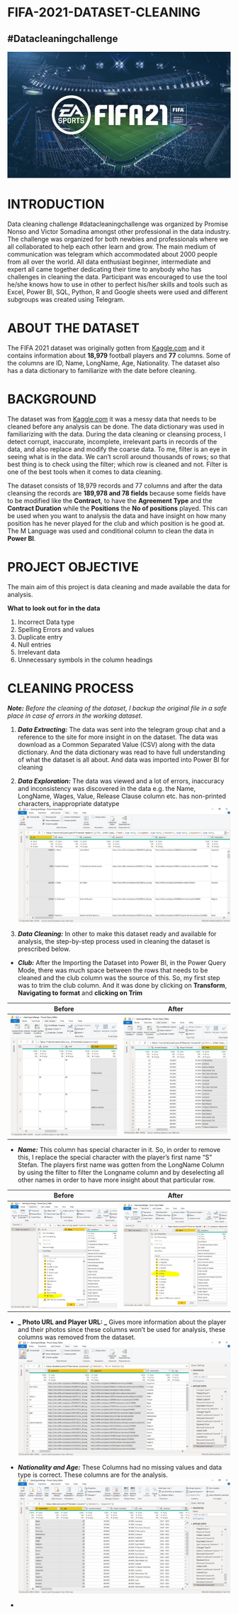 # FIFA-2021-DATASET-CLEANING
## #Datacleaningchallenge
![](FIFAIMG.jpg)

# INTRODUCTION 
Data cleaning challenge #datacleaningchallenge was organized by Promise Nonso and Victor Somadina amongst other professional in the data industry. The challenge was organized for both newbies and professionals where we all collaborated to help each other learn and grow. The main medium of communication was telegram which accommodated about 2000 people from all over the world. All data enthusiast beginner, intermediate and expert all came together dedicating their time to anybody who has challenges in cleaning the data. Participant was encouraged to use the tool he/she knows how to use in other to perfect his/her skills and tools such as Excel, Power BI, SQL, Python, R and Google sheets were used and different subgroups was created using Telegram.

# ABOUT THE DATASET 
The FIFA 2021 dataset was originally gotten from [Kaggle.com](https://www.kaggle.com/datasets/yagunnersya/fifa-21-messy-raw-dataset-for-cleaning-exploring) and it contains information about **18,979** football players and **77** columns. Some of the columns are ID, Name, LongName, Age, Nationality. The dataset also has a data dictionary to familiarize with the date before cleaning. 

# BACKGROUND 
The dataset was from [Kaggle.com](https://www.kaggle.com/datasets/yagunnersya/fifa-21-messy-raw-dataset-for-cleaning-exploring) it was a messy data that needs to be cleaned before any analysis can be done. The data dictionary was used in familiarizing with the data. During the data cleaning or cleansing process, I detect corrupt, inaccurate, incomplete, irrelevant parts in records of the data, and also replace and modify the coarse data. To me, filter is an eye in seeing what is in the data. We can’t scroll around thousands of rows; so that best thing is to check using the filter; which row is cleaned and not. Filter is one of the best tools when it comes to data cleaning.

The dataset consists of 18,979 records and 77 columns and after the data cleansing the records are **189,978 and 78 fields** because some fields have to be modified like the **Contract**, to have the **Agreement Type** and the **Contract Duration** while the **Positions** the **No of positions** played. This can be used when you want to analysis the data and have insight on how many position has he never played for the club and which position is he good at. The M Language was used and conditional column to clean the data in **Power BI**.  
 
# PROJECT OBJECTIVE 
The main aim of this project is data cleaning and made available the data for analysis. 

**What to look out for in the data** 
1.	Incorrect Data type 
2.	Spelling Errors and values 
3.	Duplicate entry
4.	Null entries 
5.	Irrelevant data 
6.	Unnecessary symbols in the column headings 

# CLEANING PROCESS 
**_Note:_** _Before the cleaning of the dataset, I backup the original file in a safe place in case of errors in the working dataset_. 

1.	**_Data Extracting:_** The data was sent into the telegram group chat and a reference to the site for more insight in on the dataset. The data was download as a Common Separated Value (CSV) along with the data dictionary. And the data dictionary was read to have full understanding of what the dataset is all about. And data was imported into Power BI for cleaning 

2. **_Data Exploration:_** The data was viewed and a lot of errors, inaccuracy and inconsistency was discovered in the data e.g. the Name, LongName, Wages, Value, Release Clause column etc. has non-printed characters, inappropriate datatype  
![](screenshotofuncleandata.JPG)

3.	**_Data Cleaning:_** In other to make this dataset ready and available for analysis, the step-by-step process used in cleaning the dataset is prescribed below. 

   -	**_Club:_** After the Importing the Dataset into Power BI, in the Power Query Mode, there was much space between the rows that needs to be cleaned and the club column  was the source of this. So, my first step was to trim the club column. And it was done by clicking on **Transform**, **Navigating to format** and **clicking on Trim** 


| Before | After|
|:--------------------:|:--------------------:|
|  ![](BeforeClub.JPG) | ![](AfterClubs.JPG) |

   - **_Name:_** This column has special character in it. So, in order to remove this, I replace the special character with the player’s first name “S” Stefan. The players first name was gotten from the LongName Column by using the filter to filter the Longname column and by deselecting all other names in order to have more insight about that particular row. 

Before   |   After 
:-----------------------:|:-----------------------:
 ![](Beforename.JPG) |  ![](AfterName.JPG) 

  - **_ Photo URL and Player URL: _** Gives more information about the player and their photos since these columns won’t be used for analysis, these columns was removed from the dataset. 
![](playerUrl.JPG)

  -  **_Nationality and Age:_** These Columns had no missing values and data type is correct. These columns are for the analysis. 
  ![](AGE.JPG) 
  
  - 


